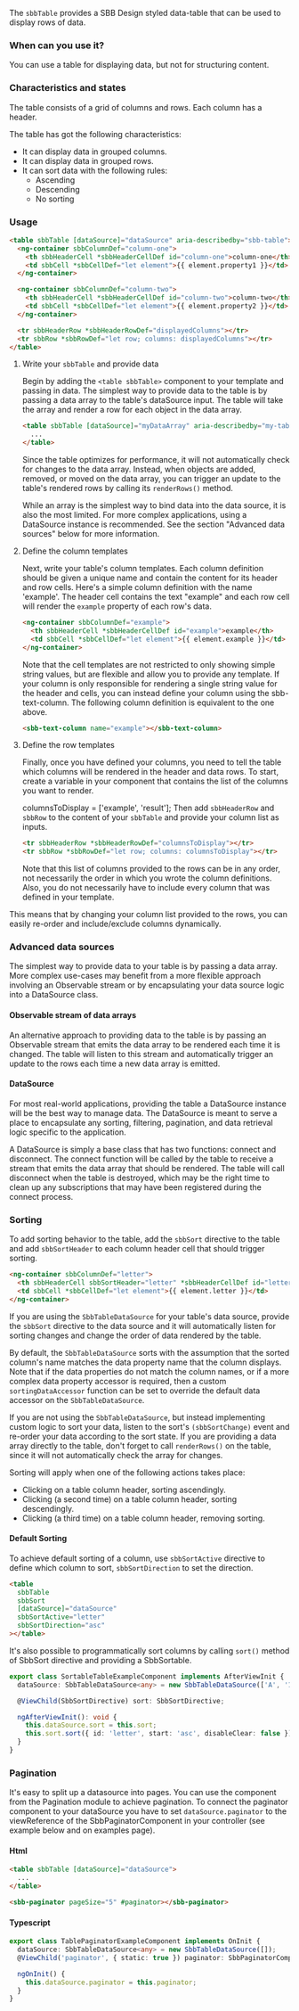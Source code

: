 The `sbbTable` provides a SBB Design styled data-table that can be used to display rows of data.

### When can you use it?

You can use a table for displaying data, but not for structuring content.

### Characteristics and states

The table consists of a grid of columns and rows. Each column has a header.

The table has got the following characteristics:

- It can display data in grouped columns.
- It can display data in grouped rows.
- It can sort data with the following rules:
  - Ascending
  - Descending
  - No sorting

### Usage

```html
<table sbbTable [dataSource]="dataSource" aria-describedby="sbb-table">
  <ng-container sbbColumnDef="column-one">
    <th sbbHeaderCell *sbbHeaderCellDef id="column-one">column-one</th>
    <td sbbCell *sbbCellDef="let element">{{ element.property1 }}</td>
  </ng-container>

  <ng-container sbbColumnDef="column-two">
    <th sbbHeaderCell *sbbHeaderCellDef id="column-two">column-two</th>
    <td sbbCell *sbbCellDef="let element">{{ element.property2 }}</td>
  </ng-container>

  <tr sbbHeaderRow *sbbHeaderRowDef="displayedColumns"></tr>
  <tr sbbRow *sbbRowDef="let row; columns: displayedColumns"></tr>
</table>
```

1. Write your `sbbTable` and provide data

   Begin by adding the `<table sbbTable>` component to your template and passing in data.
   The simplest way to provide data to the table is by passing a data array to the table's dataSource input.
   The table will take the array and render a row for each object in the data array.

   ```html
   <table sbbTable [dataSource]="myDataArray" aria-describedby="my-table-name">
     ...
   </table>
   ```

   Since the table optimizes for performance, it will not automatically check for changes to the data array.
   Instead, when objects are added, removed, or moved on the data array, you can trigger an update to the table's rendered rows by calling its `renderRows()` method.

   While an array is the simplest way to bind data into the data source, it is also the most limited.
   For more complex applications, using a DataSource instance is recommended. See the section "Advanced data sources" below for more information.

2. Define the column templates

   Next, write your table's column templates.
   Each column definition should be given a unique name and contain the content for its header and row cells.
   Here's a simple column definition with the name 'example'.
   The header cell contains the text "example" and each row cell will render the `example` property of each row's data.

   ```html
   <ng-container sbbColumnDef="example">
     <th sbbHeaderCell *sbbHeaderCellDef id="example">example</th>
     <td sbbCell *sbbCellDef="let element">{{ element.example }}</td>
   </ng-container>
   ```

   Note that the cell templates are not restricted to only showing simple string values, but are flexible and allow you to provide any template.
   If your column is only responsible for rendering a single string value for the header and cells, you can instead define your column using the sbb-text-column.
   The following column definition is equivalent to the one above.

   ```html
   <sbb-text-column name="example"></sbb-text-column>
   ```

3. Define the row templates

   Finally, once you have defined your columns, you need to tell the table which columns will be rendered in the header and data rows.
   To start, create a variable in your component that contains the list of the columns you want to render.

   columnsToDisplay = ['example', 'result'];
   Then add `sbbHeaderRow` and `sbbRow` to the content of your `sbbTable` and provide your column list as inputs.

   ```html
   <tr sbbHeaderRow *sbbHeaderRowDef="columnsToDisplay"></tr>
   <tr sbbRow *sbbRowDef="let row; columns: columnsToDisplay"></tr>
   ```

   Note that this list of columns provided to the rows can be in any order, not necessarily the order in which you wrote the column definitions.
   Also, you do not necessarily have to include every column that was defined in your template.

This means that by changing your column list provided to the rows, you can easily re-order and include/exclude columns dynamically.

### Advanced data sources

The simplest way to provide data to your table is by passing a data array.
More complex use-cases may benefit from a more flexible approach involving an Observable stream or by encapsulating your data source logic into a DataSource class.

#### Observable stream of data arrays

An alternative approach to providing data to the table is by passing an Observable stream that emits the data array to be rendered each time it is changed.
The table will listen to this stream and automatically trigger an update to the rows each time a new data array is emitted.

#### DataSource

For most real-world applications, providing the table a DataSource instance will be the best way to manage data.
The DataSource is meant to serve a place to encapsulate any sorting, filtering, pagination, and data retrieval logic specific to the application.

A DataSource is simply a base class that has two functions: connect and disconnect.
The connect function will be called by the table to receive a stream that emits the data array that should be rendered.
The table will call disconnect when the table is destroyed, which may be the right time to clean up any subscriptions that may have been registered during the connect process.

### Sorting

To add sorting behavior to the table, add the `sbbSort` directive to the table and add `sbbSortHeader` to each column header cell that should trigger sorting.

```html
<ng-container sbbColumnDef="letter">
  <th sbbHeaderCell sbbSortHeader="letter" *sbbHeaderCellDef id="letter">Letter</th>
  <td sbbCell *sbbCellDef="let element">{{ element.letter }}</td>
</ng-container>
```

If you are using the `SbbTableDataSource` for your table's data source, provide the `sbbSort` directive to the data source and it will automatically listen for sorting changes and change the order of data rendered by the table.

By default, the `SbbTableDataSource` sorts with the assumption that the sorted column's name matches the data property name that the column displays.
Note that if the data properties do not match the column names, or if a more complex data property accessor is required, then a custom `sortingDataAccessor` function can be set to override the default data accessor on the `SbbTableDataSource`.

If you are not using the `SbbTableDataSource`, but instead implementing custom logic to sort your data, listen to the sort's `(sbbSortChange)` event and re-order your data according to the sort state.
If you are providing a data array directly to the table, don't forget to call `renderRows()` on the table, since it will not automatically check the array for changes.

Sorting will apply when one of the following actions takes place:

- Clicking on a table column header, sorting ascendingly.
- Clicking (a second time) on a table column header, sorting descendingly.
- Clicking (a third time) on a table column header, removing sorting.

#### Default Sorting

To achieve default sorting of a column, use `sbbSortActive` directive to define which column to sort, `sbbSortDirection` to set the direction.

```html
<table
  sbbTable
  sbbSort
  [dataSource]="dataSource"
  sbbSortActive="letter"
  sbbSortDirection="asc"
></table>
```

It's also possible to programmatically sort columns by calling `sort()` method of SbbSort directive and providing a SbbSortable.

```ts
export class SortableTableExampleComponent implements AfterViewInit {
  dataSource: SbbTableDataSource<any> = new SbbTableDataSource(['A', '1']);

  @ViewChild(SbbSortDirective) sort: SbbSortDirective;

  ngAfterViewInit(): void {
    this.dataSource.sort = this.sort;
    this.sort.sort({ id: 'letter', start: 'asc', disableClear: false });
  }
}
```

### Pagination

It's easy to split up a datasource into pages. You can use the <sbb-paginator> component from the Pagination module to achieve pagination. To connect the paginator component to your dataSource you have to set `dataSource.paginator` to the viewReference of the SbbPaginatorComponent in your controller (see example below and on examples page).

#### Html

```html
<table sbbTable [dataSource]="dataSource">
  ...
</table>

<sbb-paginator pageSize="5" #paginator></sbb-paginator>
```

#### Typescript

```ts
export class TablePaginatorExampleComponent implements OnInit {
  dataSource: SbbTableDataSource<any> = new SbbTableDataSource([]);
  @ViewChild('paginator', { static: true }) paginator: SbbPaginatorComponent;

  ngOnInit() {
    this.dataSource.paginator = this.paginator;
  }
}
```

